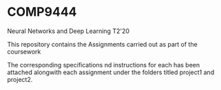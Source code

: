 # COMP9444
Neural Networks and Deep Learning T2'20

This repository contains the Assignments carried out as part of the coursework 

The corresponding specifications nd instructions for each has been attached alongwith each assignment under the folders titled project1 and project2.
